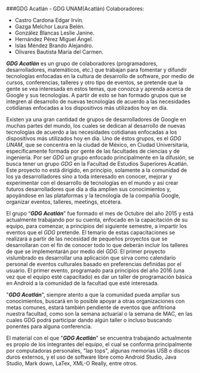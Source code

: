 ###GDG Acatlán - GDG UNAM(Acatlán)
Colaboradores:  

* Castro Cardona Edgar Irvin. 
* Gazga Melchor Laura Belén. 
* González Blancas Leslie Janine. 
* Hernández Pérez Miguel Ángel. 
* Islas Méndez Brando Alejandro. 
* Olivares Bautista María del Carmen. 
 
_**GDG Acatlán**_ es un grupo de colaboradores (programadores, desarrolladores, matemáticos, etc.) que trabajan para fomentar y difundir tecnologías enfocadas en la cultura de desarrollo de software, por medio de cursos, conferencias, talleres  y otro tipo de eventos, se pretende que la gente se vea interesada en estos  temas, que conozca y aprenda acerca de Google y sus tecnologías. A partir de esto se han formado grupos que se integren al desarrollo de nuevas tecnologías de acuerdo a las necesidades cotidianas enfocadas a los dispositivos más utilizados hoy en día.

Existen ya una gran cantidad de grupos de desarrolladores de Google en muchas partes del mundo, los cuales se dedican al desarrollo de nuevas tecnologías de acuerdo a las necesidades cotidianas enfocadas a los dispositivos más utilizados hoy en día. Uno de éstos grupos, es el _GDG UNAM_, que se concentra en la ciudad de México, en Ciudad Universitaria, específicamente formada por gente de las facultades de ciencias y de ingeniería. Por ser _GDG_ un grupo enfocado principalmente en la difusión, se busca tener un grupo _GDG_ en la Facultad de Estudios Superiores Acatlán.  
Este proyecto no está dirigido, en principio, solamente a la comunidad de los ya desarrolladores sino a toda interesado en conocer, mejorar y experimentar con el desarrollo de tecnologías en el mundo y así  crear futuros desarrolladores que día a día amplíen sus conocimientos  y, apoyándose en las plataformas y la tecnología de la compañía Google, organizar eventos, talleres, meetings, etcétera. 

El grupo “_**GDG Acatlán**_” fue formado el mes de Octubre del año 2015 y está actualmente trabajando por su cuenta, enfocado en la capacitación de su equipo, para comenzar, a principios del siguiente semestre, a impartir los  eventos que el _GDG_ pretende. El temario de estas capacitaciones se realizará a partir de las necesidad de pequeños proyectos que se desarrollaran con el fin de conocer todo lo que deberán incluir los talleres de que se implementarán por medio del _GDG_. El primer proyecto vislumbrado es desarrollar una aplicación que sirva como calendario personal de eventos culturales basado en preferencias definidas por el usuario. El primer evento, programado para principios del año 2016 (una vez que el equipo esté capacitado) es dar un taller de programación básica en Android a la comunidad de la facultad que esté interesada. 
 
"_**GDG Acatlán**_", siempre atento a que la comunidad pueda ampliar sus conocimientos, buscará en lo posible apoyar a otras organizaciones con metas comunes, estará también pendiente de eventos que anfitriona nuestra facultad, como son la semana actuarial o la semana de MAC, en las cuales GDG podrá participar dando algún taller o incluso buscando ponentes para alguna conferencia. 

El material con el que "_**GDG Acatlán**_" se encuentra trabajando actualmente es propio de los integrantes del equipo, el cual se conforma principalmente por computadoras personales, "lap tops", algunas memorias USB o discos duros externos, y el uso de software libre como  Android Studio, Java Studio, Mark down, LaTex, XML-O Really, entre otros. 
